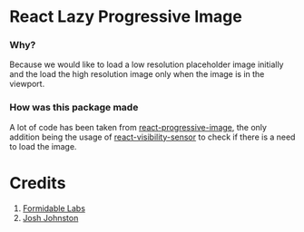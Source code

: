 # React Lazy Progressive Image




### Why?

Because we would like to load a low resolution placeholder image initially and the load the high resolution image only when the image is in the viewport.

### How was this package made

A lot of code has been taken from <a href="https://github.com/FormidableLabs/react-progressive-image">react-progressive-image</a>, the only addition being the usage of <a href="https://github.com/joshwnj/react-visibility-sensor">react-visibility-sensor</a> to check if there is a need to load the image.

# Credits

1. <a href="https://github.com/FormidableLabs"> Formidable Labs </a>
2. <a href="https://github.com/joshwnj"> Josh Johnston </a>

